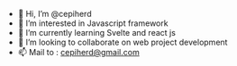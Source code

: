 - 👋 Hi, I’m @cepiherd
- 👀 I’m interested in Javascript framework 
- 🌱 I’m currently learning Svelte and react js 
- 💞️ I’m looking to collaborate on web project development 
- 📫 Mail to : cepiherd@gmail.com

<!---
cepiherd/cepiherd is a ✨ special ✨ repository because its `README.md` (this file) appears on your GitHub profile.
You can click the Preview link to take a look at your changes.
--->
